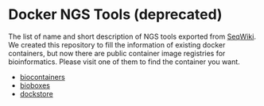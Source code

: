 # Docker NGS Tools (deprecated)

The list of name and short description of NGS tools exported from [SeqWiki](http://seqanswers.com/wiki/Software). We created this repository to fill the information of existing docker containers, but now there are public container image registries for bioinformatics. Please visit one of them to find the container you want.

- [biocontainers](http://biocontainers.pro/registry/#/)
- [bioboxes](http://bioboxes.org/available-bioboxes/)
- [dockstore](https://dockstore.org)
